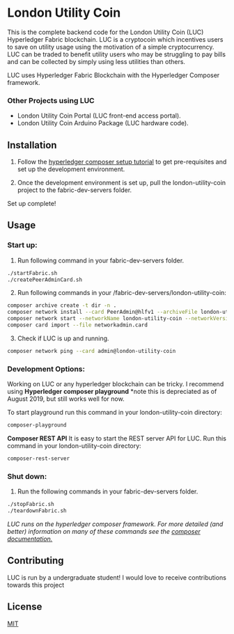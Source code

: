 # London Utility Coin

This is the complete backend code for the London Utility Coin (LUC) Hyperledger Fabric blockchain. LUC is a cryptocoin which incentives users to save on utility usage using the motivation of a simple cryptocurrency. LUC can be traded to benefit utility users who may be struggling to pay bills and can be collected by simply using less utilities than others.  

LUC uses Hyperledger Fabric Blockchain with the Hyperledger Composer framework.

### Other Projects using LUC
-  London Utility Coin Portal (LUC front-end access portal).
- London Utility Coin Arduino Package (LUC hardware code).

## Installation

1. Follow the [hyperledger composer setup tutorial](https://hyperledger.github.io/composer/latest/installing/installing-index) to get pre-requisites and set up the development environment.

2. Once the development environment is set up, pull the london-utility-coin project to the fabric-dev-servers folder. 

Set up complete!


## Usage

### Start up:

1. Run following command in your fabric-dev-servers folder.

```bash
./startFabric.sh
./createPeerAdminCard.sh
```

2. Run following commands in your /fabric-dev-servers/london-utility-coin:
			
```bash
composer archive create -t dir -n .
composer network install --card PeerAdmin@hlfv1 --archiveFile london-utility-coin@{CURRENT_LUC_VERSION}.bna
composer network start --networkName london-utility-coin --networkVersion {CURRENT_LUC_VERSION} --networkAdmin admin --networkAdminEnrollSecret adminpw --card PeerAdmin@hlfv1 --file networkadmin.card
composer card import --file networkadmin.card
```
3. Check if LUC is up and running.
```bash
composer network ping --card admin@london-utility-coin
```
###  Development Options:
Working on LUC or any hyperledger blockchain can be tricky. I recommend using **Hyperledger composer playground**  *note this is depreciated as of August 2019, but still works well for now.

To start playground run this command in your london-utility-coin directory:
```bash
composer-playground
```
**Composer REST API**
It is easy to start the REST server API for LUC.
Run this command in your london-utility-coin directory:
```bash
composer-rest-server
```

### Shut down:

1. Run the following commands in your fabric-dev-servers folder.
```bash
./stopFabric.sh
./teardownFabric.sh
```

*LUC runs on the hyperledger composer framework. For more detailed (and better) information on many of these commands see the [composer documentation.]([https://hyperledger.github.io/composer/latest/index.html](https://hyperledger.github.io/composer/latest/index.html))*

## Contributing
LUC is run by a undergraduate student! I would love to receive contributions towards this project 

## License
[MIT](https://choosealicense.com/licenses/mit/)
